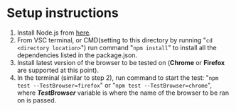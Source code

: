 # Setup instructions

1. Install Node.js from [here](https://nodejs.org/en/).
2. From VSC terminal, or CMD(setting to this directory by running "`cd <directory location>`") run command "`npm install`" to install all the dependencies listed in the package.json.
3. Install latest version of the browser to be tested on (__Chrome__ or __Firefox__ are supported at this point).
4. In the terminal (similar to step 2), run command to start the test: 
"`npm test --TestBrowser=firefox`" or "`npm test --TestBrowser=chrome`", where ***TestBrowser*** variable is where the name of the browser to be ran on is passed. 